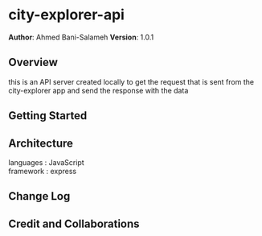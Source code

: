 # city-explorer-api

**Author**: Ahmed Bani-Salameh
**Version**: 1.0.1

## Overview

this is an API server created locally to get the request that is sent from the city-explorer app and send the response with the data 

## Getting Started

## Architecture
<!-- Provide a detailed description of the application design. What technologies (languages, libraries, etc) you're using, and any other relevant design information. -->
languages : JavaScript  
framework : express  

## Change Log
<!-- Use this area to document the iterative changes made to your application as each feature is successfully implemented. Use time stamps. Here's an example:

01-01-2001 4:59pm - Application now has a fully-functional express server, with a GET route for the location resource. -->

## Credit and Collaborations
<!-- Give credit (and a link) to other people or resources that helped you build this application. -->